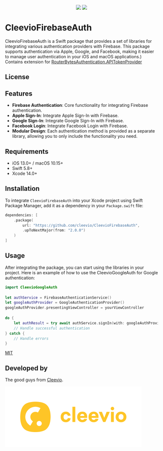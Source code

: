 <p align="center">
<a href="https://swift.org/package-manager/"><img src="https://img.shields.io/badge/SPM-supported-DE5C43.svg?style=flat"></a>
<a href="blob/main/LICENSE.md"><img src="https://img.shields.io/badge/License-MIT-yellow.svg"></a>
</p>

# CleevioFirebaseAuth

CleevioFirebaseAuth is a Swift package that provides a set of libraries for integrating various authentication providers with Firebase. This package supports authentication via Apple, Google, and Facebook, making it easier to manage user authentication in your iOS and macOS applications.) 
Contains extension for [RouterBytesAuthentication.APITokenProvider](https://github.com/cleevio/RouterBytes.git)

## License

## Features

- **Firebase Authentication**: Core functionality for integrating Firebase authentication.
- **Apple Sign-In**: Integrate Apple Sign-In with Firebase.
- **Google Sign-In**: Integrate Google Sign-In with Firebase.
- **Facebook Login**: Integrate Facebook Login with Firebase.
- **Modular Design**: Each authentication method is provided as a separate library, allowing you to only include the functionality you need.

## Requirements

- iOS 13.0+ / macOS 10.15+
- Swift 5.8+
- Xcode 14.0+

## Installation

To integrate `CleevioFirebaseAuth` into your Xcode project using Swift Package Manager, add it as a dependency in your `Package.swift` file:

```swift
dependencies: [
    .package(
        url: "https://github.com/cleevio/CleevioFirebaseAuth", 
        .upToNextMajor(from: "2.0.0")
    )
]
```

## Usage

After integrating the package, you can start using the libraries in your project. Here is an example of how to use the CleevioGoogleAuth for Google authentication:

```swift
import CleevioGoogleAuth

let authService = FirebaseAuthenticationService()
let googleAuthProvider = GoogleAuthenticationProvider()
googleAuthProvider.presentingViewController = yourViewController

do {
    let authResult = try await authService.signIn(with: googleAuthProvider)
    // Handle successful authentication
} catch {
    // Handle errors
}
```

[MIT](LICENSE.md)

## Developed by

The good guys from [Cleevio](https://cleevio.com).

![Cleevio logo](assets/cleevio.png)
